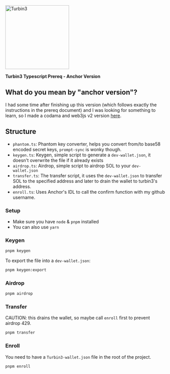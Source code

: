 <img src="https://turbin3.com/turbine-logo-text.svg" alt="Turbin3" width="200">

**Turbin3 Typescript Prereq - Anchor Version**

## What do you mean by "anchor version"?
I had some time after finishing up this version (which follows exactly the instructions in the prereq document) and I was looking for something to learn, so I made a codama and web3js v2 version [here](https://github.com/AlaaZorkane/turbin3-ts-prereq-v2).

## Structure
- `phantom.ts`: Phantom key converter, helps you convert from/to base58 encoded secret keys, `prompt-sync` is wonky though.
- `keygen.ts`: Keygen, simple script to generate a `dev-wallet.json`, it doesn't overwrite the file if it already exists
- `airdrop.ts`: Airdrop, simple script to airdrop SOL to your `dev-wallet.json`
- `transfer.ts`: The transfer script, it uses the `dev-wallet.json` to transfer SOL to the specified address and later to drain the wallet to turbin3's address.
- `enroll.ts`: Uses Anchor's IDL to call the confirm function with my github username.

### Setup

- Make sure you have `node` & `pnpm` installed
- You can also use `yarn`

### Keygen

```bash
pnpm keygen
```

To export the file into a `dev-wallet.json`:

```bash
pnpm keygen:export
```

### Airdrop

```bash
pnpm airdrop
```

### Transfer

CAUTION: this drains the wallet, so maybe call `enroll` first to prevent airdrop 429.

```bash
pnpm transfer
```

### Enroll

You need to have a `Turbin3-wallet.json` file in the root of the project.

```bash
pnpm enroll
```
